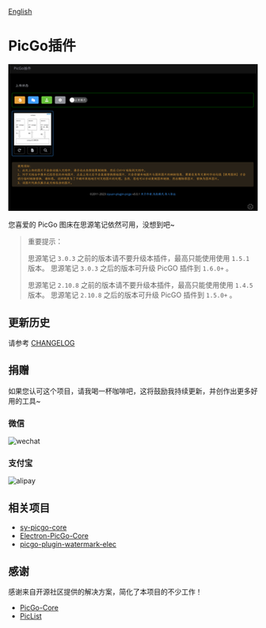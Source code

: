 [English](README.md)

# PicGo插件

![](./preview.png)

您喜爱的 PicGo 图床在思源笔记依然可用，没想到吧~

> 重要提示：
> 
> 思源笔记 `3.0.3` 之前的版本请不要升级本插件，最高只能使用使用 `1.5.1` 版本。 思源笔记 `3.0.3` 之后的版本可升级 PicGO 插件到 `1.6.0+` 。
> 
> 思源笔记 `2.10.8` 之前的版本请不要升级本插件，最高只能使用使用 `1.4.5` 版本。 思源笔记 `2.10.8` 之后的版本可升级 PicGO 插件到 `1.5.0+` 。

## 更新历史

请参考 [CHANGELOG](https://github.com/terwer/siyuan-plugin-picgo/blob/main/CHANGELOG.md)

## 捐赠

如果您认可这个项目，请我喝一杯咖啡吧，这将鼓励我持续更新，并创作出更多好用的工具~

### 微信

<div>
<img src="https://static-rs-terwer.oss-cn-beijing.aliyuncs.com/donate/wechat.jpg" alt="wechat" style="width:280px;height:375px;" />
</div>

### 支付宝

<div>
<img src="https://static-rs-terwer.oss-cn-beijing.aliyuncs.com/donate/alipay.jpg" alt="alipay" style="width:280px;height:375px;" />
</div>

## 相关项目

- [sy-picgo-core](https://github.com/terwer/sy-picgo-core)
- [Electron-PicGo-Core](https://github.com/terwer/Electron-PicGo-Core)
- [picgo-plugin-watermark-elec](https://github.com/terwer/picgo-plugin-watermark-elec)

## 感谢

感谢来自开源社区提供的解决方案，简化了本项目的不少工作！

- [PicGo-Core](https://github.com/PicGo/PicGo-Core)
- [PicList](https://github.com/Kuingsmile/PicList)